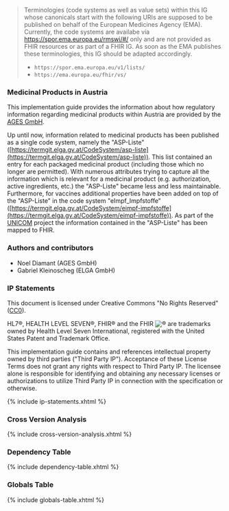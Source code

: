 <div xmlns="http://www.w3.org/1999/xhtml"
  xmlns:xsi="http://www.w3.org/2001/XMLSchema-instance">
  <blockquote class="stu-note">
    <p>Terminologies (code systems as well as value sets) within this IG whose canonicals start with the following URIs are supposed to be published on behalf of the European Medicines Agency (EMA). Currently, the code systems are availabe via <a href="https://spor.ema.europa.eu/rmswi/#/">https://spor.ema.europa.eu/rmswi/#/</a> only and are not provided as FHIR resources or as part of a FHIR IG. As soon as the EMA publishes these terminologies, this IG should be adapted accordingly.</p>
    <ul>
      <li><code class="highlighter-rouge language-plaintext">https://spor.ema.europa.eu/v1/lists/</code></li>
      <li><code class="highlighter-rouge language-plaintext">https://ema.europa.eu/fhir/vs/</code></li>
    </ul>
  </blockquote>
</div>

### Medicinal Products in Austria

This implementation guide provides the information about how regulatory information regarding medicinal products within Austria are provided by the [AGES GmbH](https://www.ages.at/).

Up until now, information related to medicinal products has been published as a single code system, namely the "ASP-Liste" ([https://termgit.elga.gv.at/CodeSystem/asp-liste](https://termgit.elga.gv.at/CodeSystem/asp-liste)). This list contained an entry for each packaged medicinal product (including those which no longer are permitted). With numerous attributes trying to capture all the information which is relevant for a medicinal product (e.g. authorization, active ingredients, etc.) the "ASP-Liste" became less and less maintainable. Furthermore, for vaccines additional properties have been added on top of the "ASP-Liste" in the code system "eImpf_Impfstoffe" ([https://termgit.elga.gv.at/CodeSystem/eimpf-impfstoffe](https://termgit.elga.gv.at/CodeSystem/eimpf-impfstoffe)). As part of the [UNICOM](https://unicom-project.eu/) project the information contained in the "ASP-Liste" has been mapped to FHIR.

### Authors and contributors

- Noel Diamant (AGES GmbH)
- Gabriel Kleinoscheg (ELGA GmbH)

### IP Statements
This document is licensed under Creative Commons "No Rights Reserved" ([CC0](https://creativecommons.org/publicdomain/zero/1.0/)).

HL7®, HEALTH LEVEL SEVEN®, FHIR® and the FHIR <img src="icon-fhir-16.png" style="float: none; margin: 0px; padding: 0px; vertical-align: bottom"/>&reg; are trademarks owned by Health Level Seven International, registered with the United States Patent and Trademark Office.

This implementation guide contains and references intellectual property owned by third parties ("Third Party IP"). Acceptance of these License Terms does not grant any rights with respect to Third Party IP. The licensee alone is responsible for identifying and obtaining any necessary licenses or authorizations to utilize Third Party IP in connection with the specification or otherwise.

{% include ip-statements.xhtml %}

### Cross Version Analysis

{% include cross-version-analysis.xhtml %}

### Dependency Table

{% include dependency-table.xhtml %}

### Globals Table

{% include globals-table.xhtml %}